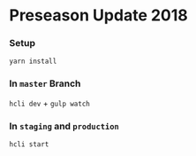 Preseason Update 2018
=============


### Setup
`yarn install`

### In `master` Branch
`hcli dev` + `gulp watch`

### In `staging` and `production`
`hcli start`
